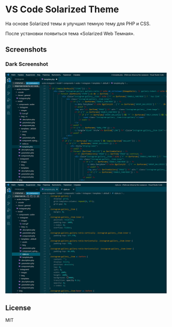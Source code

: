 # VS Code Solarized Theme

На основе Solarized темы я улучшил темную тему для PHP и CSS.

После установки появиться тема «Solarized Web Темная». 

## Screenshots

### Dark Screenshot
!["Solarized Web Темная PHP"](https://raw.githubusercontent.com/AlexeyS-AS/vscode-solarized-theme/main/screenshots/dark-php.png)
!["Solarized Web Темная CSS"](https://raw.githubusercontent.com/AlexeyS-AS/vscode-solarized-theme/main/screenshots/dark-css.png)


## License

MIT